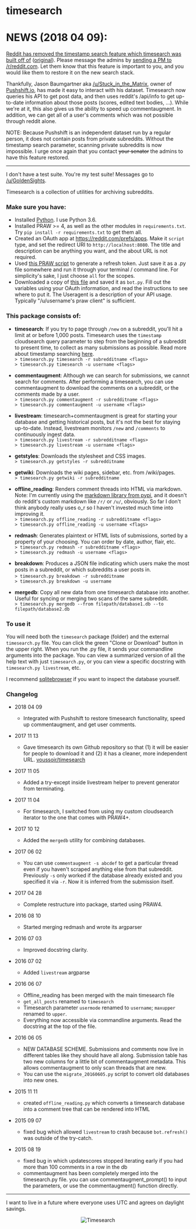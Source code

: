 timesearch
==========

# NEWS (2018 04 09):

[Reddit has removed the timestamp search feature which timesearch was built off of](https://voussoir.github.io/t3_7tus5f.html#t1_dtfcdn0) ([original](https://www.reddit.com/r/changelog/comments/7tus5f/update_to_search_api/dtfcdn0/)). Please message the admins by [sending a PM to /r/reddit.com](https://www.reddit.com/message/compose?to=%2Fr%2Freddit.com&subject=Timestamp+search). Let them know that this feature is important to you, and you would like them to restore it on the new search stack.

Thankfully, Jason Baumgartner aka [/u/Stuck_in_the_Matrix](https://reddit.com/u/Stuck_in_the_Matrix/overview), owner of [Pushshift.io](https://github.com/pushshift/api), has made it easy to interact with his dataset. Timesearch now queries his API to get post data, and then uses reddit's /api/info to get up-to-date information about those posts (scores, edited text bodies, ...). While we're at it, this also gives us the ability to speed up commentaugment. In addition, we can get all of a user's comments which was not possible through reddit alone.

NOTE: Because Pushshift is an independent dataset run by a regular person, it does not contain posts from private subreddits. Without the timestamp search parameter, scanning private subreddits is now impossible. I urge once again that you contact ~~your senator~~ the admins to have this feature restored.

---

I don't have a test suite. You're my test suite! Messages go to [/u/GoldenSights](https://reddit.com/u/GoldenSights).

Timesearch is a collection of utilities for archiving subreddits.

### Make sure you have:
- Installed [Python](https://www.python.org/download). I use Python 3.6.
- Installed PRAW >= 4, as well as the other modules in `requirements.txt`. Try `pip install -r requirements.txt` to get them all.
- Created an OAuth app at https://reddit.com/prefs/apps. Make it `script` type, and set the redirect URI to `http://localhost:8080`. The title and description can be anything you want, and the about URL is not required.
- Used [this PRAW script](https://praw.readthedocs.io/en/latest/tutorials/refresh_token.html) to generate a refresh token. Just save it as a .py file somewhere and run it through your terminal / command line. For simplicity's sake, I just choose `all` for the scopes.
- Downloaded a copy of [this file](https://github.com/voussoir/reddit/blob/master/bot4.py) and saved it as `bot.py`. Fill out the variables using your OAuth information, and read the instructions to see where to put it. The Useragent is a description of your API usage. Typically "/u/username's praw client" is sufficient.

### This package consists of:

- **timesearch**: If you try to page through `/new` on a subreddit, you'll hit a limit at or before 1,000 posts. Timesearch uses the `timestamp` cloudsearch query parameter to step from the beginning of a subreddit to present time, to collect as many submissions as possible. Read more about timestamp searching [here](https://www.reddit.com/r/reddittips/comments/2ix73n/use_cloudsearch_to_search_for_posts_on_reddit/).  
    `> timesearch.py timesearch -r subredditname <flags>`  
    `> timesearch.py timesearch -u username <flags>`

- **commentaugment**: Although we can search for submissions, we cannot search for comments. After performing a timesearch, you can use commentaugment to download the comments on a subreddit, or the comments made by a user.  
    `> timesearch.py commentaugment -r subredditname <flags>`  
    `> timesearch.py commentaugment -u username <flags>`

- **livestream**: timesearch+commentaugment is great for starting your database and getting historical posts, but it's not the best for staying up-to-date. Instead, livestream monitors `/new` and `/comments` to continuously ingest data.  
    `> timesearch.py livestream -r subredditname <flags>`  
    `> timesearch.py livestream -u username <flags>`

- **getstyles**: Downloads the stylesheet and CSS images.  
    `> timesearch.py getstyles -r subredditname`

- **getwiki**: Downloads the wiki pages, sidebar, etc. from /wiki/pages.  
    `> timesearch.py getwiki -r subredditname`

- **offline_reading**: Renders comment threads into HTML via markdown.  
    Note: I'm currently using the [markdown library from pypi](https://pypi.python.org/pypi/Markdown), and it doesn't do reddit's custom markdown like `/r/` or `/u/`, obviously. So far I don't think anybody really uses o_r so I haven't invested much time into improving it.  
    `> timesearch.py offline_reading -r subredditname <flags>`  
    `> timesearch.py offline_reading -u username <flags>`

- **redmash**: Generates plaintext or HTML lists of submissions, sorted by a property of your choosing. You can order by date, author, flair, etc.  
    `> timesearch.py redmash -r subredditname <flags>`  
    `> timesearch.py redmash -u username <flags>`

- **breakdown**: Produces a JSON file indicating which users make the most posts in a subreddit, or which subreddits a user posts in.  
    `> timesearch.py breakdown -r subredditname` <flags>  
    `> timesearch.py breakdown -u username` <flags>

- **mergedb**: Copy all new data from one timesearch database into another. Useful for syncing or merging two scans of the same subreddit.  
    `> timesearch.py mergedb --from filepath/database1.db --to filepath/database2.db`

### To use it

You will need both the `timesearch` package (folder) and the external `timesearch.py` file. You can click the green "Clone or Download" button in the upper right. When you run the .py file, it sends your commandline arguments into the package. You can view a summarized version of all the help text with just `timesearch.py`, or you can view a specific docstring with `timesearch.py livestream`, etc.

I recommend [sqlitebrowser](https://github.com/sqlitebrowser/sqlitebrowser/releases) if you want to inspect the database yourself.

### Changelog
- 2018 04 09
    - Integrated with Pushshift to restore timesearch functionality, speed up commentaugment, and get user comments.

- 2017 11 13
    - Gave timesearch its own Github repository so that (1) it will be easier for people to download it and (2) it has a cleaner, more independent URL. [voussoir/timesearch](https://github.com/voussoir/timesearch)

- 2017 11 05
    - Added a try-except inside livestream helper to prevent generator from terminating.

- 2017 11 04
    - For timesearch, I switched from using my custom cloudsearch iterator to the one that comes with PRAW4+.

- 2017 10 12
    - Added the `mergedb` utility for combining databases.

- 2017 06 02
    - You can use `commentaugment -s abcdef` to get a particular thread even if you haven't scraped anything else from that subreddit. Previously `-s` only worked if the database already existed and you specified it via `-r`. Now it is inferred from the submission itself.

- 2017 04 28
    - Complete restructure into package, started using PRAW4.

- 2016 08 10
    - Started merging redmash and wrote its argparser

- 2016 07 03
    - Improved docstring clarity.

- 2016 07 02
    - Added `livestream` argparse

- 2016 06 07
    - Offline_reading has been merged with the main timesearch file
    - `get_all_posts` renamed to `timesearch`
    - Timesearch parameter `usermode` renamed to `username`; `maxupper` renamed to `upper`.
    - Everything now accessible via commandline arguments. Read the docstring at the top of the file.

- 2016 06 05
    - NEW DATABASE SCHEME. Submissions and comments now live in different tables like they should have all along. Submission table has two new columns for a little bit of commentaugment metadata. This allows commentaugment to only scan threads that are new.
    - You can use the `migrate_20160605.py` script to convert old databases into new ones.

- 2015 11 11
    - created `offline_reading.py` which converts a timesearch database into a comment tree that can be rendered into HTML

- 2015 09 07
    - fixed bug which allowed `livestream` to crash because `bot.refresh()` was outside of the try-catch.

- 2015 08 19
    - fixed bug in which updatescores stopped iterating early if you had more than 100 comments in a row in the db
    - commentaugment has been completely merged into the timesearch.py file. you can use commentaugment_prompt() to input the parameters, or use the commentaugment() function directly.


____


I want to live in a future where everyone uses UTC and agrees on daylight savings.

<p align="center">
    <img src="https://github.com/voussoir/reddit/blob/master/.GitImages/timesearch_logo_256.png?raw=true" alt="Timesearch"/>
</p>
